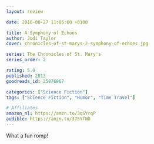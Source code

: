 ```yaml
---
layout: review

date: 2016-08-27 11:05:00 +0100

title: A Symphony of Echoes
author: Jodi Taylor
cover: chronicles-of-st-marys-2-symphony-of-echoes.jpg

series: The Chronicles of St. Mary's
series_order: 2

rating: 5.0
published: 2013
goodreads_id: 25876967

categories: ["Science Fiction"]
tags: ["Science Fiction", "Humor", "Time Travel"]

# Affiliates
amazon_nl: https://amzn.to/3qSYrqP
audible: https://amzn.to/375YfNO
---
```


What a fun romp!
